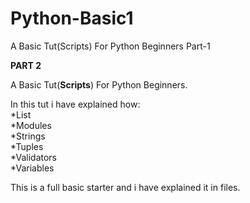 # Python-Basic1
A Basic Tut(Scripts) For Python Beginners Part-1

**PART 2**  <br/>

A Basic Tut(**Scripts**) For Python Beginners.<br/>

In this tut i have explained how: <br/>
*List<br/>
*Modules<br/>
*Strings<br/>
*Tuples<br/>
*Validators<br/>
*Variables <br/>

This is a full basic starter and i have explained it in files.<br/>
